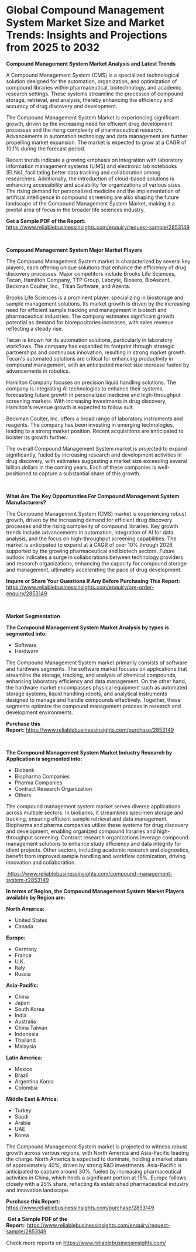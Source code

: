 <p><h1>Global Compound Management System Market Size and Market Trends: Insights and Projections from 2025 to 2032</h1></p><p><strong>Compound Management System Market Analysis and Latest Trends</strong></p>
<p><p>A Compound Management System (CMS) is a specialized technological solution designed for the automation, organization, and optimization of compound libraries within pharmaceutical, biotechnology, and academic research settings. These systems streamline the processes of compound storage, retrieval, and analysis, thereby enhancing the efficiency and accuracy of drug discovery and development. </p><p>The Compound Management System Market is experiencing significant growth, driven by the increasing need for efficient drug development processes and the rising complexity of pharmaceutical research. Advancements in automation technology and data management are further propelling market expansion. The market is expected to grow at a CAGR of 10.1% during the forecast period. </p><p>Recent trends indicate a growing emphasis on integration with laboratory information management systems (LIMS) and electronic lab notebooks (ELNs), facilitating better data tracking and collaboration among researchers. Additionally, the introduction of cloud-based solutions is enhancing accessibility and scalability for organizations of various sizes. The rising demand for personalized medicine and the implementation of artificial intelligence in compound screening are also shaping the future landscape of the Compound Management System Market, making it a pivotal area of focus in the broader life sciences industry.</p></p>
<p><strong>Get a Sample PDF of the Report:&nbsp;</strong> <a href="https://www.reliablebusinessinsights.com/enquiry/request-sample/2853149?utm_campaign=2779&utm_medium=2&utm_source=Github&utm_content=ia&utm_term=11032025&utm_id=compound-management-system">https://www.reliablebusinessinsights.com/enquiry/request-sample/2853149</a></p>
<p>&nbsp;</p>
<p><strong>Compound Management System Major Market Players</strong></p>
<p><p>The Compound Management System market is characterized by several key players, each offering unique solutions that enhance the efficiency of drug discovery processes. Major competitors include Brooks Life Sciences, Tecan, Hamilton Company, TTP Group, Labcyte, Biosero, BioAscent, Beckman Coulter, Inc., Titian Software, and Azenta.</p><p>Brooks Life Sciences is a prominent player, specializing in biostorage and sample management solutions. Its market growth is driven by the increasing need for efficient sample tracking and management in biotech and pharmaceutical industries. The company estimates significant growth potential as demand for biorepositories increases, with sales revenue reflecting a steady rise.</p><p>Tecan is known for its automation solutions, particularly in laboratory workflows. The company has expanded its footprint through strategic partnerships and continuous innovation, resulting in strong market growth. Tecan's automated solutions are critical for enhancing productivity in compound management, with an anticipated market size increase fueled by advancements in robotics.</p><p>Hamilton Company focuses on precision liquid handling solutions. The company is integrating AI technologies to enhance their systems, forecasting future growth in personalized medicine and high-throughput screening markets. With increasing investments in drug discovery, Hamilton's revenue growth is expected to follow suit.</p><p>Beckman Coulter, Inc. offers a broad range of laboratory instruments and reagents. The company has been investing in emerging technologies, leading to a strong market position. Recent acquisitions are anticipated to bolster its growth further.</p><p>The overall Compound Management System market is projected to expand significantly, fueled by increasing research and development activities in drug discovery, with estimates suggesting a market size exceeding several billion dollars in the coming years. Each of these companies is well-positioned to capture a substantial share of this growth.</p></p>
<p>&nbsp;</p>
<p><strong>What Are The Key Opportunities For Compound Management System Manufacturers?</strong></p>
<p><p>The Compound Management System (CMS) market is experiencing robust growth, driven by the increasing demand for efficient drug discovery processes and the rising complexity of compound libraries. Key growth trends include advancements in automation, integration of AI for data analysis, and the focus on high-throughput screening capabilities. The market is anticipated to expand at a CAGR of over 10% through 2028, supported by the growing pharmaceutical and biotech sectors. Future outlook indicates a surge in collaborations between technology providers and research organizations, enhancing the capacity for compound storage and management, ultimately accelerating the pace of drug development.</p></p>
<p><strong>Inquire or Share Your Questions If Any Before Purchasing This Report:</strong> <a href="https://www.reliablebusinessinsights.com/enquiry/pre-order-enquiry/2853149?utm_campaign=2779&utm_medium=2&utm_source=Github&utm_content=ia&utm_term=11032025&utm_id=compound-management-system">https://www.reliablebusinessinsights.com/enquiry/pre-order-enquiry/2853149</a></p>
<p>&nbsp;</p>
<p><strong>Market Segmentation</strong></p>
<p><strong>The Compound Management System Market Analysis by types is segmented into:</strong></p>
<p><ul><li>Software</li><li>Hardware</li></ul></p>
<p><p>The Compound Management System market primarily consists of software and hardware segments. The software market focuses on applications that streamline the storage, tracking, and analysis of chemical compounds, enhancing laboratory efficiency and data management. On the other hand, the hardware market encompasses physical equipment such as automated storage systems, liquid handling robots, and analytical instruments designed to manage and handle compounds effectively. Together, these segments optimize the compound management process in research and development environments.</p></p>
<p><strong>Purchase this Report:&nbsp;</strong><a href="https://www.reliablebusinessinsights.com/purchase/2853149?utm_campaign=2779&utm_medium=2&utm_source=Github&utm_content=ia&utm_term=11032025&utm_id=compound-management-system">https://www.reliablebusinessinsights.com/purchase/2853149</a></p>
<p>&nbsp;</p>
<p><strong>The Compound Management System Market Industry Research by Application is segmented into:</strong></p>
<p><ul><li>Biobank</li><li>Biopharma Companies</li><li>Pharma Companies</li><li>Contract Research Organization</li><li>Others</li></ul></p>
<p><p>The compound management system market serves diverse applications across multiple sectors. In biobanks, it streamlines specimen storage and tracking, ensuring efficient sample retrieval and data management. Biopharma and pharma companies utilize these systems for drug discovery and development, enabling organized compound libraries and high-throughput screening. Contract research organizations leverage compound management solutions to enhance study efficiency and data integrity for client projects. Other sectors, including academic research and diagnostics, benefit from improved sample handling and workflow optimization, driving innovation and collaboration.</p></p>
<p><a href="https://www.reliablebusinessinsights.com/compound-management-system-r2853149?utm_campaign=2779&utm_medium=2&utm_source=Github&utm_content=ia&utm_term=11032025&utm_id=compound-management-system">&nbsp;https://www.reliablebusinessinsights.com/compound-management-system-r2853149</a></p>
<p><strong>In terms of Region, the Compound Management System Market Players available by Region are:</strong></p>
<p>
    <p> <strong> North America: </strong>
        <ul>
            <li>United States</li>
            <li>Canada</li>
        </ul>
        </p> 
    <p> <strong> Europe: </strong>
        <ul>
            <li>Germany</li>
            <li>France</li>
            <li>U.K.</li>
            <li>Italy</li>
            <li>Russia</li>
        </ul>
        </p> 
    <p> <strong> Asia-Pacific: </strong>
        <ul>
            <li>China</li>
            <li>Japan</li>
            <li>South Korea</li>
            <li>India</li>
            <li>Australia</li>
            <li>China Taiwan</li>
            <li>Indonesia</li>
            <li>Thailand</li>
            <li>Malaysia</li>
        </ul>
        </p> 
    <p> <strong> Latin America: </strong>
        <ul>
            <li>Mexico</li>
            <li>Brazil</li>
            <li>Argentina Korea</li>
            <li>Colombia</li>
        </ul>
        </p> 
    <p> <strong> Middle East & Africa: </strong>
        <ul>
            <li>Turkey</li>
            <li>Saudi</li>
            <li>Arabia</li>
            <li>UAE</li>
            <li>Korea</li>
        </ul>
    </p>
    </p>
<p><p>The Compound Management System market is projected to witness robust growth across various regions, with North America and Asia-Pacific leading the charge. North America is expected to dominate, holding a market share of approximately 40%, driven by strong R&D investments. Asia-Pacific is anticipated to capture around 30%, fueled by increasing pharmaceutical activities in China, which holds a significant portion at 15%. Europe follows closely with a 25% share, reflecting its established pharmaceutical industry and innovation landscape.</p></p>
<p><strong>Purchase this Report: </strong><a href="https://www.reliablebusinessinsights.com/purchase/2853149?utm_campaign=2779&utm_medium=2&utm_source=Github&utm_content=ia&utm_term=11032025&utm_id=compound-management-system">https://www.reliablebusinessinsights.com/purchase/2853149</a></p>
<p>&nbsp;<strong>Get a Sample PDF of the Report:&nbsp;&nbsp;</strong><a href="https://www.reliablebusinessinsights.com/enquiry/request-sample/2853149?utm_campaign=2779&utm_medium=2&utm_source=Github&utm_content=ia&utm_term=11032025&utm_id=compound-management-system">https://www.reliablebusinessinsights.com/enquiry/request-sample/2853149</a></p>
<p><strong></strong></p>
<p>Check more reports on <a href="https://www.reliablebusinessinsights.com/?utm_campaign=2779&utm_medium=2&utm_source=Github&utm_content=ia&utm_term=11032025&utm_id=compound-management-system">https://www.reliablebusinessinsights.com/</a></p>